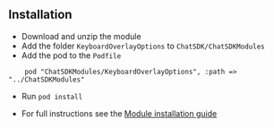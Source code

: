 ## Installation

+ Download and unzip the module
+ Add the folder `KeyboardOverlayOptions` to `ChatSDK/ChatSDKModules`
+ Add the pod to the `Podfile`
```
    pod "ChatSDKModules/KeyboardOverlayOptions", :path => "../ChatSDKModules"
```
+ Run ```pod install```

+ For full instructions see the [Module installation guide](http://chatsdk.co/docs/ios-installing-modules/)